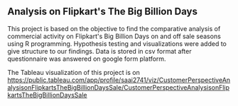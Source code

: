 ## Analysis on Flipkart's The Big Billion Days
This project is based on the objective to find the comparative analysis of commercial activity on Flipkart's Big Billion Days on and off sale seasons using R programming.
Hypothesis testing and visualizations were added to give structure to our findings. Data is stored in csv format after questionnaire was answered on google form platform.

The Tableau visualization of this project is on https://public.tableau.com/app/profile/saai2741/viz/CustomerPerspectiveAnalysisonFlipkartsTheBigBillionDaysSale/CustomerPerspectiveAnalysisonFlipkartsTheBigBillionDaysSale
